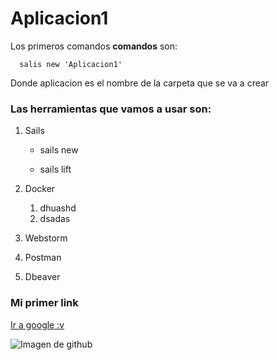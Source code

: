 # Aplicacion1


Los primeros comandos **comandos** son:

      salis new 'Aplicacion1'

Donde aplicacion es el nombre de la carpeta que se va a crear

### Las herramientas que vamos a usar son:


   1. Sails
      
      * sails new
      
      * sails lift
      
   2. Docker
      
      1. dhuashd
      2. dsadas
      
      
   
   
   3. Webstorm
   
      
   4. Postman
   5. Dbeaver






### Mi primer link
[Ir a google :v](http://sailsjs.org) 


![Imagen de github](https://image.freepik.com/iconos-gratis/github-circulo_318-10752.jpghttps://image.freepik.com/iconos-gratis/github-circulo_318-10752.jpghttps://image.freepik.com/iconos-gratis/github-circulo_318-10752.jpg)
